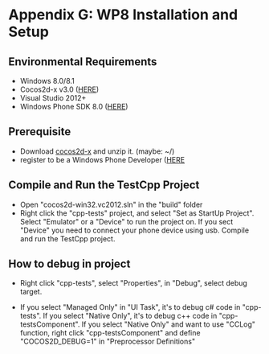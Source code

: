# Appendix G: WP8 Installation and Setup

## Environmental Requirements
* Windows 8.0/8.1
* Cocos2d-x v3.0 ([HERE](http://cocos2d-x.org/download))
* Visual Studio 2012+
* Windows Phone SDK 8.0 ([HERE](http://dev.windowsphone.com/en-US/downloadsdk))

## Prerequisite 
* Download [cocos2d-x](http://cocos2d-x.org/download) and unzip it. (maybe: ~/) 
* register to be a Windows Phone Developer ([HERE](http://msdn.microsoft.com/en-us/library/windowsphone/help/jj206719(v=vs.105))

## Compile and Run the TestCpp Project
* Open "cocos2d-win32.vc2012.sln" in the "build" folder 
* Right click the "cpp-tests" project, and select "Set as StartUp Project". Select "Emulator" or a "Device" to run the project on. If you sect "Device" you need to connect your phone device using usb. Compile and run the TestCpp project.

## How to debug in project
* Right click "cpp-tests", select "Properties", in "Debug", select debug target.

* If you select "Managed Only" in "UI Task", it's to debug c# code in "cpp-tests". If you select "Native Only", it's to debug c++ code in "cpp-testsComponent". If you select "Native Only" and want to use "CCLog" function, right click "cpp-testsComponent" and define "COCOS2D_DEBUG=1" in "Preprocessor Definitions"
